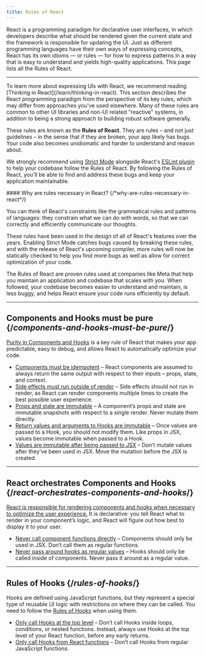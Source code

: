 ```yaml
---
title: Rules of React
---
```


<Intro>
React is a programming paradigm for declarative user interfaces, in which developers describe what should be rendered given the current state and the framework is responsible for updating the UI. Just as different programming languages have their own ways of expressing concepts, React has its own idioms — or rules — for how to express patterns in a way that is easy to understand and yields high-quality applications. This page lists all the Rules of React.
</Intro>

<InlineToc />

---

<Note>
To learn more about expressing UIs with React, we recommend reading [Thinking in React](/learn/thinking-in-react). This section describes the React programming paradigm from the perspective of its key rules, which may differ from approaches you've used elsewhere. Many of these rules are common to other UI libraries and non-UI related "reactive" systems, in addition to being a strong approach to building robust software generally.
</Note>

These rules are known as the **Rules of React**. They are rules – and not just guidelines – in the sense that if they are broken, your app likely has bugs. Your code also becomes unidiomatic and harder to understand and reason about.

We strongly recommend using [Strict Mode](/reference/react/StrictMode) alongside React's [ESLint plugin](https://www.npmjs.com/package/eslint-plugin-react-hooks) to help your codebase follow the Rules of React. By following the Rules of React, you'll be able to find and address these bugs and keep your application maintainable.

<DeepDive>
#### Why are rules necessary in React? {/*why-are-rules-necessary-in-react*/}

You can think of React's constraints like the grammatical rules and patterns of languages: they constrain what we can do with words, so that we can correctly and efficiently communicate our thoughts.

These rules have been used in the design of all of React's features over the years. Enabling Strict Mode catches bugs caused by breaking these rules, and with the release of React's upcoming compiler, more rules will now be statically checked to help you find more bugs as well as allow for correct optimization of your code.

The Rules of React are proven rules used at companies like Meta that help you maintain an application and codebase that scales with you. When followed, your codebase becomes easier to understand and maintain, is less buggy, and helps React ensure your code runs efficiently by default.
</DeepDive>

---

## Components and Hooks must be pure {/*components-and-hooks-must-be-pure*/}

[Purity in Components and Hooks](/reference/rules/components-and-hooks-must-be-pure) is a key rule of React that makes your app predictable, easy to debug, and allows React to automatically optimize your code.

* [Components must be idempotent](/reference/rules/components-and-hooks-must-be-pure#components-must-be-idempotent) – React components are assumed to always return the same output with respect to their inputs – props, state, and context.
* [Side effects must run outside of render](/reference/rules/components-and-hooks-must-be-pure#side-effects-must-run-outside-of-render) – Side effects should not run in render, as React can render components multiple times to create the best possible user experience.
* [Props and state are immutable](/reference/rules/components-and-hooks-must-be-pure#props-and-state-are-immutable) – A component’s props and state are immutable snapshots with respect to a single render. Never mutate them directly.
* [Return values and arguments to Hooks are immutable](/reference/rules/components-and-hooks-must-be-pure#return-values-and-arguments-to-hooks-are-immutable) – Once values are passed to a Hook, you should not modify them. Like props in JSX, values become immutable when passed to a Hook.
* [Values are immutable after being passed to JSX](/reference/rules/components-and-hooks-must-be-pure#values-are-immutable-after-being-passed-to-jsx) – Don’t mutate values after they’ve been used in JSX. Move the mutation before the JSX is created.

---

## React orchestrates Components and Hooks {/*react-orchestrates-components-and-hooks*/}

[React is responsible for rendering components and hooks when necessary to optimize the user experience.](/reference/rules/react-orchestrates-components-and-hooks) It is declarative: you tell React what to render in your component’s logic, and React will figure out how best to display it to your user.

* [Never call component functions directly](/reference/rules/react-orchestrates-components-and-hooks#never-call-component-functions-directly) – Components should only be used in JSX. Don’t call them as regular functions.
* [Never pass around hooks as regular values](/reference/rules/react-orchestrates-components-and-hooks#never-pass-around-hooks-as-regular-values) – Hooks should only be called inside of components. Never pass it around as a regular value.

---

## Rules of Hooks {/*rules-of-hooks*/}

Hooks are defined using JavaScript functions, but they represent a special type of reusable UI logic with restrictions on where they can be called. You need to follow the [Rules of Hooks](/reference/rules/rules-of-hooks) when using them.

* [Only call Hooks at the top level](/reference/rules/rules-of-hooks#only-call-hooks-at-the-top-level) – Don’t call Hooks inside loops, conditions, or nested functions. Instead, always use Hooks at the top level of your React function, before any early returns.
* [Only call Hooks from React functions](/reference/rules/rules-of-hooks#only-call-hooks-from-react-functions) – Don’t call Hooks from regular JavaScript functions.

